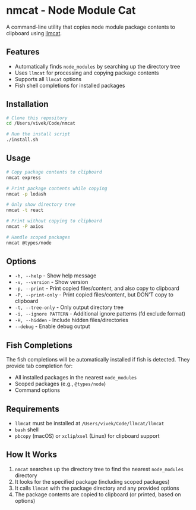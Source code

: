 # nmcat - Node Module Cat

A command-line utility that copies node module package contents to clipboard using [llmcat](https://github.com/azer/llmcat).

## Features

- Automatically finds `node_modules` by searching up the directory tree
- Uses `llmcat` for processing and copying package contents
- Supports all `llmcat` options
- Fish shell completions for installed packages

## Installation

```bash
# Clone this repository
cd /Users/vivek/Code/nmcat

# Run the install script
./install.sh
```

## Usage

```bash
# Copy package contents to clipboard
nmcat express

# Print package contents while copying
nmcat -p lodash

# Only show directory tree
nmcat -t react

# Print without copying to clipboard
nmcat -P axios

# Handle scoped packages
nmcat @types/node
```

## Options

- `-h, --help` - Show help message
- `-v, --version` - Show version
- `-p, --print` - Print copied files/content, and also copy to clipboard
- `-P, --print-only` - Print copied files/content, but DON'T copy to clipboard
- `-t, --tree-only` - Only output directory tree
- `-i, --ignore PATTERN` - Additional ignore patterns (fd exclude format)
- `-H, --hidden` - Include hidden files/directories
- `--debug` - Enable debug output

## Fish Completions

The fish completions will be automatically installed if fish is detected. They provide tab completion for:
- All installed packages in the nearest `node_modules`
- Scoped packages (e.g., `@types/node`)
- Command options

## Requirements

- `llmcat` must be installed at `/Users/vivek/Code/llmcat/llmcat`
- `bash` shell
- `pbcopy` (macOS) or `xclip`/`xsel` (Linux) for clipboard support

## How It Works

1. `nmcat` searches up the directory tree to find the nearest `node_modules` directory
2. It looks for the specified package (including scoped packages)
3. It calls `llmcat` with the package directory and any provided options
4. The package contents are copied to clipboard (or printed, based on options)